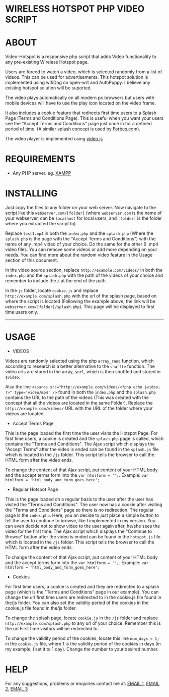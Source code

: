 # WIRELESS HOTSPOT PHP VIDEO SCRIPT

ABOUT
=====

Video-Hotspot is a responsive php script that adds Video functionality to any pre-existing Wireless Hotspot page. 

Users are forced to watch a video, which is selected randomly from a list of videos. This can be used for advertisements.
This hotspot solution is implemented using wifiDog on open-wrt and AuthPuppy. I believe any existing hotspot solution will be suported.

The video plays automatically on all modern pc browsers but users with mobile devices will have to use the play icon located on the video frame.

It also includes a cookie feature that redirects first time users to a Splash Page (Terms and Conditions Page). This is useful when you want your users see the "Accept Terms and Conditions" page just once in for a defined period of time. (A similar splash concept is used by [Forbes.com](http://forbes.com)).

The video player is implemented using [video.js](http://www.videojs.com)


REQUIREMENTS
============

 * Any PHP server. eg. [XAMPP](https://www.apachefriends.org)

INSTALLING
==========

Just copy the files to any folder on your web server. Now navigate to the script like this `webserver.com/[folder]`
(where `webserver.com` is the name of your webserver, can be `localhost` for local users, and `[folder]` is the folder where you extracted the script to).

Replace `test1.mp4` in both the `index.php` and the `splash.php` (Where the `splash.php` is the page with the "Accept Terms and Conditions") with the name of any .mp4 video of your choice. Do the same for the other 6 .mp4 video files. You can remove some videos or add more depending on your needs. You can find more about the random video feature in the Usage section of this document.

In the video source section, replace `http://example.com/videos/` in both the `index.php` and the `splash.php` with the path of the videos of your choice and remember to include the `/` at the end of the path.

In the `js` folder, locate `cookie.js` and replace `http://example.com/splash.php` with the url of the splash page, based on where the script is located (Following the example above, the link will be `webserver.com/[folder]/splash.php`). This page will be displayed to first time users only.



---

USAGE
===========

* VIDEOS

Videos are randomly selected using the php `array_rand` function, which according to research is a better alternative to the `shuffle` function. The video urls are stored in the array, `$url`, which is then shuffled and stored in `$video`.


Also the line  `<source src="http://example.com/videos/<?php echo $video; ?>" type='video/mp4' />` found in both the `index.php` and the `splash.php` contains the URL to the path of the videos (This was created with the concept that all the videos are located in the same Folder). Replace the `http://example.com/videos/` URL with the URL of the folder where your videos are located.

* Accept Terms Page

This is the page loaded the first time the user visits the Hotspot Page. For first time users, a cookie is created and the `splash.php` page is called, which contains the "Terms and Conditions". The Ajax script which displays the "Accept Terms" after the video is ended can be found in the `splash.js` file which is located in the `/js` folder. This script tells the browser to call the HTML form after the video ends.

To change the content of that Ajax script, put content of your HTML body and the accept terms form into the `var htmlform = '';`. Example: `var htmlform = 'html_body_and_form_goes_here';`

* Regular Hotspot Page

This is the page loaded on a regular basis to the user after the user has visited the "Terms and Conditions". The user now has a cookie after visiting the "Terms and Conditions" page so there is no redirection. The regular page is the `index.php`. Here, you an decide to just place a simple button to tell the user to continue to browse, like I implemented in my version. You can even decide not to show video to the user again after, he/she sees the video for the first time. The Ajax script which displays the "Continue to Browse" button after the video is ended can be found in the `hotspot.js` file which is located in the `/js` folder. This script tells the browser to call the HTML form after the video ends.

To change the content of that Ajax script, put content of your HTML body and the accept terms form into the `var htmlform = '';`. Example: `var htmlform = 'html_body_and_form_goes_here';`

* Cookies

For first time users, a cookie is created and they are redirected to a splash page (which is the "Terms and Conditions" page in our example). You can change the url first time users are redirected to in the cookie.js file found in the/js folder. You can also set the validity period of the cookies in the cookie.js file found in the/js folder.

To change the splash page, locate `cookie.js` in the `/js` folder and replace `http://example.com/splash.php` to any url of your choice. Remember this is the url First time visitors will be redirected to.

To change the validity period of the cookies, locate this line `num_days = 1;` in the `cookie.js` file, where 1 is the validity period of the cookies in days (in my example, I set it to 1 day). Change the number to your desired number.

HELP
==========
For any suggestions, problems or enquiries contact me at: [EMAIL 1](mailto:kofikwarteng1@gmail.com), [EMAIL 2](mailto:kofi@artheontech.com), [EMAIL 3](mailto:kofi.kwarteng@atrams.co)
